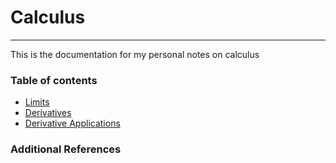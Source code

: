 # Calculus

***

This is the documentation for my personal notes on calculus


### Table of contents

- [Limits](Limits.ipynb)
- [Derivatives](Derivatives.ipynb)
- [Derivative Applications](DerivativeApplications.ipynb)

 
### Additional References
